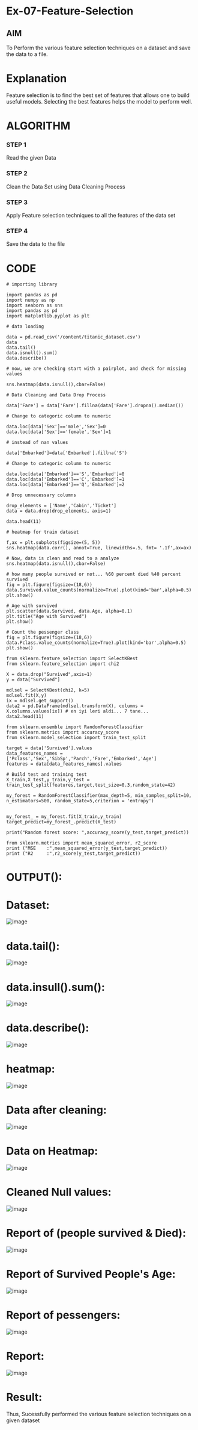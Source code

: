 # Ex-07-Feature-Selection
## AIM
To Perform the various feature selection techniques on a dataset and save the data to a file. 

# Explanation
Feature selection is to find the best set of features that allows one to build useful models.
Selecting the best features helps the model to perform well. 

# ALGORITHM
### STEP 1
Read the given Data
### STEP 2
Clean the Data Set using Data Cleaning Process
### STEP 3
Apply Feature selection techniques to all the features of the data set
### STEP 4
Save the data to the file


# CODE
```
# importing library

import pandas as pd
import numpy as np
import seaborn as sns
import pandas as pd
import matplotlib.pyplot as plt

# data loading

data = pd.read_csv('/content/titanic_dataset.csv')
data
data.tail()
data.isnull().sum()
data.describe()

# now, we are checking start with a pairplot, and check for missing values

sns.heatmap(data.isnull(),cbar=False)

# Data Cleaning and Data Drop Process

data['Fare'] = data['Fare'].fillna(data['Fare'].dropna().median())

# Change to categoric column to numeric

data.loc[data['Sex']=='male','Sex']=0
data.loc[data['Sex']=='female','Sex']=1

# instead of nan values

data['Embarked']=data['Embarked'].fillna('S')

# Change to categoric column to numeric

data.loc[data['Embarked']=='S','Embarked']=0
data.loc[data['Embarked']=='C','Embarked']=1
data.loc[data['Embarked']=='Q','Embarked']=2

# Drop unnecessary columns

drop_elements = ['Name','Cabin','Ticket']
data = data.drop(drop_elements, axis=1)

data.head(11)

# heatmap for train dataset

f,ax = plt.subplots(figsize=(5, 5))
sns.heatmap(data.corr(), annot=True, linewidths=.5, fmt= '.1f',ax=ax)

# Now, data is clean and read to a analyze
sns.heatmap(data.isnull(),cbar=False)

# how many people survived or not... %60 percent died %40 percent survived
fig = plt.figure(figsize=(18,6))
data.Survived.value_counts(normalize=True).plot(kind='bar',alpha=0.5)
plt.show()

# Age with survived
plt.scatter(data.Survived, data.Age, alpha=0.1)
plt.title("Age with Survived")
plt.show()

# Count the pessenger class
fig = plt.figure(figsize=(18,6))
data.Pclass.value_counts(normalize=True).plot(kind='bar',alpha=0.5)
plt.show()

from sklearn.feature_selection import SelectKBest
from sklearn.feature_selection import chi2

X = data.drop("Survived",axis=1)
y = data["Survived"]

mdlsel = SelectKBest(chi2, k=5)
mdlsel.fit(X,y)
ix = mdlsel.get_support()
data2 = pd.DataFrame(mdlsel.transform(X), columns = X.columns.values[ix]) # en iyi leri aldi... 7 tane...
data2.head(11)

from sklearn.ensemble import RandomForestClassifier
from sklearn.metrics import accuracy_score
from sklearn.model_selection import train_test_split

target = data['Survived'].values
data_features_names = ['Pclass','Sex','SibSp','Parch','Fare','Embarked','Age']
features = data[data_features_names].values

# Build test and training test
X_train,X_test,y_train,y_test = train_test_split(features,target,test_size=0.3,random_state=42)

my_forest = RandomForestClassifier(max_depth=5, min_samples_split=10, n_estimators=500, random_state=5,criterion = 'entropy')


my_forest_ = my_forest.fit(X_train,y_train)
target_predict=my_forest_.predict(X_test)

print("Random forest score: ",accuracy_score(y_test,target_predict))

from sklearn.metrics import mean_squared_error, r2_score
print ("MSE    :",mean_squared_error(y_test,target_predict))
print ("R2     :",r2_score(y_test,target_predict))
```
# OUTPUT():
# Dataset:
![image](https://github.com/Jeevithaelumalai/Ex-07-Feature-Selection/assets/118708245/a309a9b1-bce1-4e7d-88b9-a9a929c2c778)
# data.tail():
![image](https://github.com/Jeevithaelumalai/Ex-07-Feature-Selection/assets/118708245/4e824843-7f83-4f48-8dc4-20df9d620fb4)
# data.insull().sum():
![image](https://github.com/Jeevithaelumalai/Ex-07-Feature-Selection/assets/118708245/302d8fc6-8a6f-4d62-8340-5ab171a9a797)
# data.describe():
![image](https://github.com/Jeevithaelumalai/Ex-07-Feature-Selection/assets/118708245/1cf6f1b9-4383-4ad4-8cb5-22b943183425)
# heatmap:
![image](https://github.com/Jeevithaelumalai/Ex-07-Feature-Selection/assets/118708245/3ad0a2a8-4f38-47f7-9270-0badae96b6fc)
# Data after cleaning:
![image](https://github.com/Jeevithaelumalai/Ex-07-Feature-Selection/assets/118708245/7eb410dd-9904-4937-91ca-7524801963d5)
# Data on Heatmap:
![image](https://github.com/Jeevithaelumalai/Ex-07-Feature-Selection/assets/118708245/3e00af8a-4c93-4919-a2de-1ca8ff81bbfe)

# Cleaned Null values:
![image](https://github.com/Jeevithaelumalai/Ex-07-Feature-Selection/assets/118708245/6d2047aa-7546-466a-8f8a-dd7e595bdcf8)
# Report of (people survived & Died):
![image](https://github.com/Jeevithaelumalai/Ex-07-Feature-Selection/assets/118708245/85abee4c-6f76-4c0c-bf68-329e07ca5b31)

# Report of Survived People's Age:
![image](https://github.com/Jeevithaelumalai/Ex-07-Feature-Selection/assets/118708245/79454901-8c04-4cf9-9b4e-bc14055f46df)


# Report of pessengers:
![image](https://github.com/Jeevithaelumalai/Ex-07-Feature-Selection/assets/118708245/0cb0e292-4b35-49c9-b8f6-4456fa56a4b9)

# Report:
![image](https://github.com/Jeevithaelumalai/Ex-07-Feature-Selection/assets/118708245/626fd32b-4da7-466a-8f48-7dcab2db840c)

# Result:
Thus, Sucessfully performed the various feature selection techniques on a given dataset
